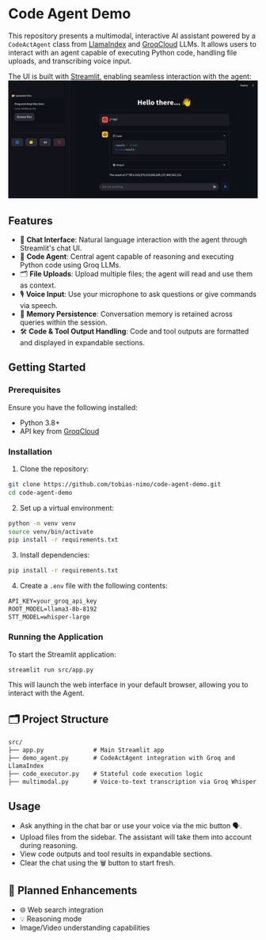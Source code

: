# Code Agent Demo
This repository presents a multimodal, interactive AI assistant powered by a `CodeActAgent` class from [LlamaIndex](https://github.com/jerryjliu/llama_index) and [GroqCloud](https://console.groq.com/home) LLMs. It allows users to interact with an agent capable of executing Python code, handling file uploads, and transcribing voice input.

The UI is built with [Streamlit](https://streamlit.io/), enabling seamless interaction with the agent:
![UI](images/preview.png)

## Features
- 💬 **Chat Interface**: Natural language interaction with the agent through Streamlit's chat UI.
- 🧠 **Code Agent**: Central agent capable of reasoning and executing Python code using Groq LLMs.
- 🗂️ **File Uploads**: Upload multiple files; the agent will read and use them as context.
- 🎙️ **Voice Input**: Use your microphone to ask questions or give commands via speech.
- 🧠 **Memory Persistence**: Conversation memory is retained across queries within the session.
- 🛠️ **Code & Tool Output Handling**: Code and tool outputs are formatted and displayed in expandable sections.

## Getting Started
### Prerequisites
Ensure you have the following installed:
- Python 3.8+
- API key from [GroqCloud](https://console.groq.com/home)

### Installation
1. Clone the repository:
```bash
git clone https://github.com/tobias-nimo/code-agent-demo.git
cd code-agent-demo
```

2. Set up a virtual environment:
```bash
python -m venv venv
source venv/bin/activate
pip install -r requirements.txt
```

3. Install dependencies:
```bash
pip install -r requirements.txt
```

4. Create a `.env` file with the following contents:
```env
API_KEY=your_groq_api_key
ROOT_MODEL=llama3-8b-8192
STT_MODEL=whisper-large
```

### Running the Application
To start the Streamlit application:
```bash
streamlit run src/app.py
```
This will launch the web interface in your default browser, allowing you to interact with the Agent.

## 🗂️ Project Structure
```text
src/
├── app.py              # Main Streamlit app
├── demo_agent.py       # CodeActAgent integration with Groq and LlamaIndex
├── code_executor.py    # Stateful code execution logic
├── multimodal.py       # Voice-to-text transcription via Groq Whisper
```

## Usage
- Ask anything in the chat bar or use your voice via the mic button 🗣️.
- Upload files from the sidebar. The assistant will take them into account during reasoning.
- View code outputs and tool results in expandable sections.
- Clear the chat using the 🗑️ button to start fresh.

## 🧩 Planned Enhancements
- 🌐 Web search integration
- 💡 Reasoning mode
- Image/Video understanding capabilities
